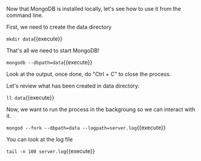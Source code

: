 Now that MongoDB is installed locally, let's see how to use it from the command line.

First, we need to create the data directory

`mkdir data`{{execute}}

That's all we need to start MongoDB!

`mongodb --dbpath=data`{{execute}}

Look at the output, once done, do "Ctrl + C" to close the process.

Let's review what has been created in data directory:

`ll data`{{execute}}

Now, we want to run the process in the backgroung so we can interact with it.

`mongod --fork --dbpath=data --logpath=server.log`{{execute}}

You can look at the log file

`tail -n 100 server.log`{{execute}}
